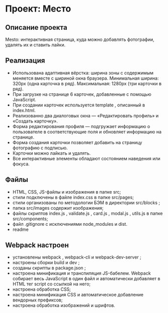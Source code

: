 # Проект: Место
## Описание проекта
Mesto: интерактивная страница, куда можно добавлять фотографии, удалять их и ставить лайки.

## Реализация

* Использована адаптивная вёрстка: ширина зоны с содержимым  меняется вместе с шириной окна браузера. Минимальная ширина: 320px (одна карточка в ряд). Максимальная: 1280px (три карточки в ряд).
* При загрузке на странице  6 карточек, добавленные с помощью JavaScript. 
* При создании карточек  используется template , описанный в index.html.
* Реализованно два диалоговых окна — «Редактировать профиль» и «Создать карточку».
* Форма редактирования профиля — подгружает информацию о пользователе в соответствующие поля и обновляет информацию на странице.
* Форма создания карточки позволяет добавить на страницу фотографию с подписью.
* Карточки можно лайкать и удалять.
* Все интерактивные элементы обладают состоянием наведения или фокуса.

## Файлы
* HTML, CSS, JS-файлы и изображения в папке src;
* стили подключены в файле index.css в папке src/pages;
* стили организованы по методологии БЭМ в директории src/blocks ;
* папка src/images содержит изображения;
* файлы скриптов index.js , validate.js , card.js , modal.js , utils.js в папке src/components;
* файл .gitignore с исключениями node_modules и dist.
* readme

## Webpack настроен
* установлены webpack , webpack-cli и webpack-dev-server ;
* настроены сборки build и dev ;
* созданы скрипты в package.json ;
* настроена минификация и транспиляция JS-бабелем. Webpack собирает весь JavaScript в один файл и автоматически добавляет в HTML тег script со ссылкой на него;
* настроена обработка CSS;
* настроена минификация CSS и автоматическое добавление вендорных префиксов;
* настроена обработка изображений и шрифтов.



